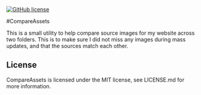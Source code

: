 [![GitHub license](https://img.shields.io/github/license/mashape/apistatus.svg)](https://github.com/AerisG222/CompareAssets/blob/master/LICENSE.md)

#CompareAssets

This is a small utility to help compare source images for my website
across two folders.  This is to make sure I did not miss any images during 
mass updates, and that the sources match each other.

## License
CompareAssets is licensed under the MIT license, see LICENSE.md for more
information.
